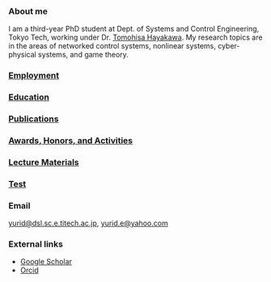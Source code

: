 ### About me

I am a third-year PhD student at Dept. of Systems and Control Engineering, Tokyo Tech, working under Dr. [Tomohisa Hayakawa](http://www.dsl.sc.e.titech.ac.jp/hayakawa/index.html). My research topics are in the areas of networked control systems, nonlinear systems, cyber-physical systems, and game theory.

### [Employment](https://yurideka.github.io/employment)

### [Education](https://yurideka.github.io/education)

### [Publications](https://yurideka.github.io/publications)

### [Awards, Honors, and Activities](https://yurideka.github.io/aha)

### [Lecture Materials](https://yurideka.github.io/lec)

### [Test](https://yurideka.github.io/lqrh)

### Email

yurid@dsl.sc.e.titech.ac.jp, yurid.e@yahoo.com 

### External links
- [Google Scholar](https://scholar.google.co.jp/citations?user=p_rRSS4AAAAJ&hl=en#)
- [Orcid](https://orcid.org/0000-0003-2054-952X)




